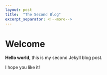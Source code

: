 ```yaml
---
layout: post
title:  "The Second Blog"
excerpt_separator: <!--more-->
---
```


# Welcome

**Hello world**, this is my second Jekyll blog post.
<!--more-->
I hope you like it!